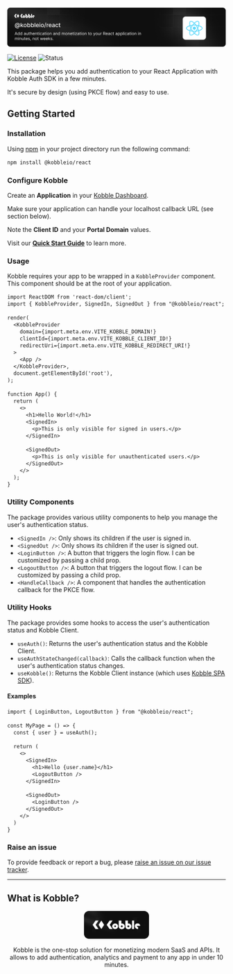 ![Add authentication and monetization to your React application in minutes using Kobble](https://github.com/kobble-io/react/blob/main/.readme/banner.png?raw=true)

[![License](https://img.shields.io/:license-mit-blue.svg?style=flat)](https://opensource.org/licenses/MIT)
![Status](https://img.shields.io/:status-stable-green.svg?style=flat)


This package helps you add authentication to your React Application with Kobble Auth SDK in a few minutes.

It's secure by design (using PKCE flow) and easy to use.

## Getting Started

### Installation

Using [npm](https://npmjs.org) in your project directory run the following command:

```sh
npm install @kobbleio/react
```

### Configure Kobble

Create an **Application** in your [Kobble Dashboard](https://app.kobble.io/p/applications).

Make sure your application can handle your localhost callback URL (see section below).

Note the **Client ID** and your **Portal Domain** values.

Visit our **[Quick Start Guide](https://docs.kobble.io/learning/quickstart/setup)** to learn more.

### Usage

Kobble requires your app to be wrapped in a `KobbleProvider` component. This component should be at the root of your application.

```tsx
import ReactDOM from 'react-dom/client';
import { KobbleProvider, SignedIn, SignedOut } from "@kobbleio/react";

render(
  <KobbleProvider
    domain={import.meta.env.VITE_KOBBLE_DOMAIN!}
    clientId={import.meta.env.VITE_KOBBLE_CLIENT_ID!}
    redirectUri={import.meta.env.VITE_KOBBLE_REDIRECT_URI!}
  >
    <App />
  </KobbleProvider>,
  document.getElementById('root'),
);

function App() {
  return (
    <>
      <h1>Hello World!</h1>
      <SignedIn>
        <p>This is only visible for signed in users.</p>
      </SignedIn>
      
      <SignedOut>
        <p>This is only visible for unauthenticated users.</p>
      </SignedOut>
    </>
  );
}
```

### Utility Components

The package provides various utility components to help you manage the user's authentication status.

- `<SignedIn />`: Only shows its children if the user is signed in.
- `<SignedOut />`: Only shows its children if the user is signed out.
- `<LoginButton />`: A button that triggers the login flow. I can be customized by passing a child prop.
- `<LogoutButton />`: A button that triggers the logout flow. I can be customized by passing a child prop.
- `<HandleCallback />`: A component that handles the authentication callback for the PKCE flow.

### Utility Hooks

The package provides some hooks to access the user's authentication status and Kobble Client.

- `useAuth()`: Returns the user's authentication status and the Kobble Client.
- `useAuthStateChanged(callback)`: Calls the callback function when the user's authentication status changes.
- `useKobble()`: Returns the Kobble Client instance (which uses [Kobble SPA SDK](https://npmjs.com/package/@kobbleio/auth-spa-js)).


#### Examples

```tsx 
import { LoginButton, LogoutButton } from "@kobbleio/react";

const MyPage = () => {
  const { user } = useAuth();

  return (
    <>
      <SignedIn>
        <h1>Hello {user.name}</h1>
        <LogoutButton />
      </SignedIn>

      <SignedOut>
        <LoginButton />
      </SignedOut>
    </>
  )
}
```

### Raise an issue

To provide feedback or report a bug, please [raise an issue on our issue tracker](https://github.com/kobble-io/react/issues).

___

## What is Kobble?

<p align="center">
  <picture>
    <img alt="Kobble Logo" src="https://github.com/kobble-io/react/blob/main/.readme/logo.png?raw=true" width="150">
  </picture>
</p>
<p align="center">
 Kobble is the one-stop solution for monetizing modern SaaS and APIs. It allows to add authentication, analytics and payment to any app in under 10 minutes.
</p>